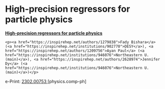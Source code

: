 # High-precision regressors for particle physics

<html>
<body>
  <p><b>
    <a href="https://inspirehep.net/literature/2628973">
      High-precision regressors for particle physics
    </a>
  </b></p>
  
    <p><a href="https://inspirehep.net/authors/1279838">Fady Bishara</a> (<a href="https://inspirehep.net/institutions/902770">DESY</a>), <a href="https://inspirehep.net/authors/1209756">Ayan Paul</a> (<a href="https://inspirehep.net/institutions/946076">Northeastern U. (main)</a>), <a href="https://inspirehep.net/authors/2628974">Jennifer Dy</a> (<a href="https://inspirehep.net/institutions/946076">Northeastern U. (main)</a>)</p>
  
  <p>
      e-Print:
          <a href="https://arxiv.org/abs/2302.00753">
      2302.00753
    </a>[physics.comp-ph]</p>
  
  
  <br>
</body>
</html>

